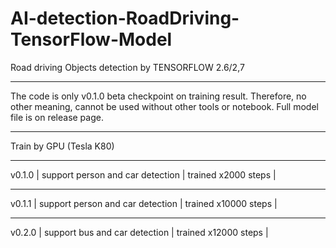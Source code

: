 # AI-detection-RoadDriving-TensorFlow-Model
Road driving Objects detection by TENSORFLOW 2.6/2,7

-----------------------------------------------------------------------------

The code is only v0.1.0 beta checkpoint on training result.
Therefore, no other meaning, cannot be used without other tools or notebook.
Full model file is on release page.

-----------------------------------------------------------------------------

Train by GPU (Tesla K80)

--------------------------------------------------------------------
v0.1.0 | support person and car detection | trained x2000 steps    |   

--------------------------------------------------------------------
v0.1.1 | support person and car detection | trained x10000 steps   |

--------------------------------------------------------------------
v0.2.0 | support bus and car detection    | trained x12000 steps   |
